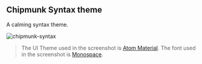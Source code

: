 ## Chipmunk Syntax theme
A calming syntax theme.

![chipmunk-syntax](http://vps206489.ovh.net/atom-chipmunk-syntax-screenshot.png)

> The UI Theme used in the screenshot is [Atom Material](https://atom.io/themes/atom-material-ui).
> The font used in the screenshot is [Monospace](http://www.cssfontstack.com/monospace).
